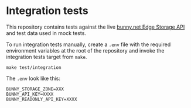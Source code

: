 # Integration tests

This repository contains tests against the live [bunny.net Edge Storage
API](https://docs.bunny.net/reference/storage-api) and test data used in
mock tests.

To run integration tests manually, create a `.env` file with the
required environment variables at the root of the repository and invoke
the integration tests target from `make`.

```console
make test/integration
```

The `.env` look like this:

```
BUNNY_STORAGE_ZONE=XXX
BUNNY_API_KEY=XXXX
BUNNY_READONLY_API_KEY=XXXX
```

